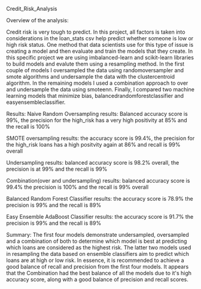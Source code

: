 Credit_Risk_Analysis

Overview of the analysis:

Credit risk is very tough to predict. In this project, all factors is taken into considerations in the loan_stats csv help predict whether someone is low or high risk status. One method that data scientists use for this type of issue is creating a model and then evaluate and train the models that they create. In this specific project we are using imbalanced-learn and scikit-learn libraries to build models and evalute them using a resampling method. In the first couple of models I oversampled the data using randomoversampler and smote algorithms and undersample the data with the clustercentroid algorithm. In the remaining models I used a combination approach to over and undersample the data using smoteenn. Finally, I compared two machine learning models that minimize bias, balancedrandomforestclassifier and easyensembleclassifier.

Results:
Naive Random Oversampling results: Balanced accuracy score is 99%, the precision for the high_risk has a very high positivity at 85% and the recall is 100%





SMOTE oversampling results: the accuracy score is 99.4%, the precision for the high_risk loans has a high positvity again at 86% and recall is 99% overall






Undersampling results: balanced accuracy score is 98.2% overall, the precision is at 99% and the recall is 99%







Combination(over and undersampling) results: balanced accuracy score is 99.4% the precision is 100% and the recall is 99% overall







Balanced Random Forest Classifier results: the accuracy score is 78.9% the precision is 99% and the recall is 89%






Easy Ensemble AdaBoost Classifier results: the accuracy score is 91.7% the precision is 99% and the recall is 89%






Summary:
The first four models demonstrate undersampled, oversampled and a combination of both to determine which model is best at predicting which loans are considered as the highest risk. The latter two models used in resampling the data based on ensemble classifiers aim to predict which loans are at high or low risk.  In essence, it is recommended to achieve a good balance of recall and precision from the first four models. It appears that the Combination had the best balance of all the models due to it's high accuracy score, along with a good balance of precision and recall scores.